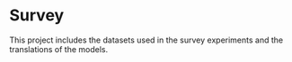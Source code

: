 # Survey
This project includes the datasets used in the survey experiments and the translations of the models.
